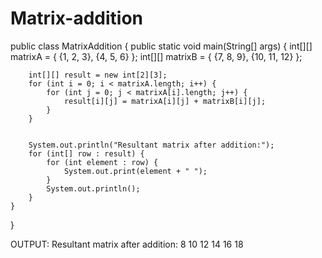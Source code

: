 # Matrix-addition
public class MatrixAddition {
    public static void main(String[] args) {
        int[][] matrixA = {
            {1, 2, 3},
            {4, 5, 6}
        };
        int[][] matrixB = {
            {7, 8, 9},
            {10, 11, 12}
        };


        int[][] result = new int[2][3];
        for (int i = 0; i < matrixA.length; i++) {
            for (int j = 0; j < matrixA[i].length; j++) {
                result[i][j] = matrixA[i][j] + matrixB[i][j];
            }
        }


        System.out.println("Resultant matrix after addition:");
        for (int[] row : result) {
            for (int element : row) {
                System.out.print(element + " ");
            }
            System.out.println();
        }
    }
}


OUTPUT:
Resultant matrix after addition:
8 10 12 
14 16 18

